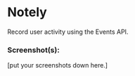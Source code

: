 # Notely

Record user activity using the Events API.

### Screenshot(s):

[put your screenshots down here.]

